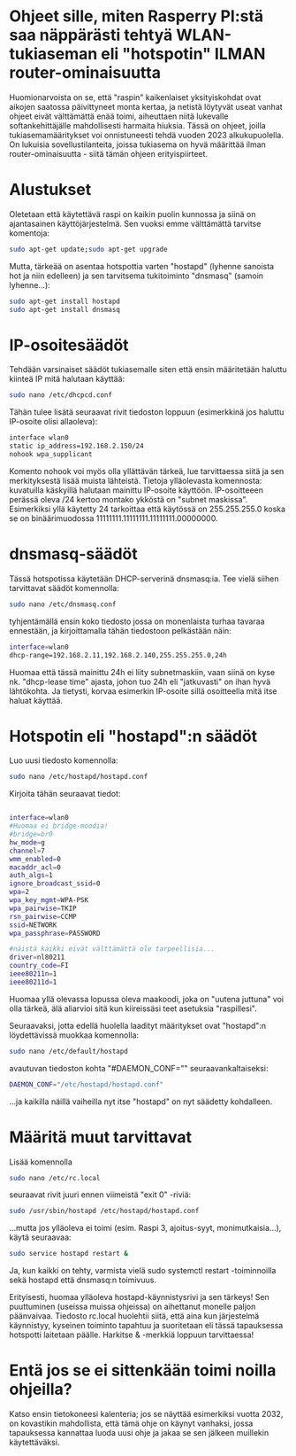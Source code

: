 # Ohjeet sille, miten Rasperry PI:stä saa näppärästi tehtyä WLAN-tukiaseman eli "hotspotin" ILMAN router-ominaisuutta

Huomionarvoista on se, että "raspin" kaikenlaiset yksityiskohdat ovat aikojen saatossa päivittyneet monta kertaa, ja netistä löytyvät useat vanhat ohjeet eivät välttämättä enää toimi, aiheuttaen niitä lukevalle softankehittäjälle mahdollisesti harmaita hiuksia. Tässä on ohjeet, joilla tukiasemamääritykset voi onnistuneesti tehdä vuoden 2023 alkukupuolella. On lukuisia sovellustilanteita, joissa tukiasema on hyvä määrittää ilman router-ominaisuutta - siitä tämän ohjeen erityispiirteet. 

# Alustukset

Oletetaan että käytettävä raspi on kaikin puolin kunnossa ja siinä on ajantasainen käyttöjärjestelmä. Sen vuoksi emme välttämättä tarvitse komentoja: 

```sh
sudo apt-get update;sudo apt-get upgrade
```

Mutta, tärkeää on asentaa hotspottia varten "hostapd" (lyhenne sanoista hot ja niin edelleen) ja sen tarvitsema tukitoiminto "dnsmasq" (samoin lyhenne...):

```sh
sudo apt-get install hostapd
sudo apt-get install dnsmasq
```

# IP-osoitesäädöt

Tehdään varsinaiset säädöt tukiasemalle siten että ensin määritetään haluttu kiinteä IP mitä halutaan käyttää:

```sh
sudo nano /etc/dhcpcd.conf
```

Tähän tulee lisätä seuraavat rivit tiedoston loppuun (esimerkkinä jos haluttu IP-osoite olisi allaoleva): 

```sh
interface wlan0
static ip_address=192.168.2.150/24
nohook wpa_supplicant
```

Komento nohook voi myös olla yllättävän tärkeä, lue tarvittaessa siitä ja sen merkityksestä lisää muista lähteistä.
Tietoja ylläolevasta komennosta: kuvatuilla käskyillä halutaan mainittu IP-osoite käyttöön. IP-osoitteeen perässä 
oleva /24 kertoo montako ykköstä on "subnet maskissa". Esimerkiksi yllä käytetty 24 tarkoittaa että käytössä 
on 255.255.255.0 koska se on binäärimuodossa 11111111.11111111.11111111.00000000.

# dnsmasq-säädöt

Tässä hotspotissa käytetään DHCP-serverinä dnsmasq:ia. Tee vielä siihen tarvittavat säädöt komennolla:

```sh
sudo nano /etc/dnsmasq.conf
```

tyhjentämällä ensin koko tiedosto jossa on monenlaista turhaa tavaraa ennestään, ja kirjoittamalla tähän tiedostoon pelkästään näin:

```sh
interface=wlan0
dhcp-range=192.168.2.11,192.168.2.140,255.255.255.0,24h
```

Huomaa että tässä mainittu 24h ei liity subnetmaskiin, vaan siinä on kyse nk. "dhcp-lease time" ajasta, johon tuo 24h eli "jatkuvasti"
on ihan hyvä lähtökohta. Ja tietysti, korvaa esimerkin IP-osoite sillä osoitteella mitä itse haluat käyttää. 

# Hotspotin eli "hostapd":n säädöt

Luo uusi tiedosto komennolla:

```sh
sudo nano /etc/hostapd/hostapd.conf
```
Kirjoita tähän seuraavat tiedot:

```sh

interface=wlan0
#Huomaa ei bridge-moodia!
#bridge=br0
hw_mode=g
channel=7
wmm_enabled=0
macaddr_acl=0
auth_algs=1
ignore_broadcast_ssid=0
wpa=2
wpa_key_mgmt=WPA-PSK
wpa_pairwise=TKIP
rsn_pairwise=CCMP
ssid=NETWORK
wpa_passphrase=PASSWORD

#näistä kaikki eivät välttämättä ole tarpeellisia...
driver=nl80211
country_code=FI
ieee80211n=1
ieee80211d=1
```
Huomaa yllä olevassa lopussa oleva maakoodi, joka on "uutena juttuna" voi olla tärkeä, älä aliarvioi sitä kun kiireissäsi teet asetuksia "raspillesi".

Seuraavaksi, jotta edellä huolella laadityt määritykset ovat "hostapd":n löydettävissä muokkaa komennolla:

```sh
sudo nano /etc/default/hostapd
```

avautuvan tiedoston kohta "#DAEMON_CONF="" seuraavankaltaiseksi:

```sh
DAEMON_CONF="/etc/hostapd/hostapd.conf"
```
...ja kaikilla näillä vaiheilla nyt itse "hostapd" on nyt säädetty kohdalleen.

# Määritä muut tarvittavat

Lisää komennolla

```sh
sudo nano /etc/rc.local
```

seuraavat rivit juuri ennen viimeistä "exit 0" -riviä:

```sh
sudo /usr/sbin/hostapd /etc/hostapd/hostapd.conf
```

...mutta jos ylläoleva ei toimi (esim. Raspi 3, ajoitus-syyt, monimutkaisia...), käytä seuraavaa:

```sh
sudo service hostapd restart &
```

Ja, kun kaikki on tehty, varmista vielä sudo systemctl restart -toiminnoilla sekä hostapd että dnsmasq:n toimivuus. 

Erityisesti, huomaa ylläoleva hostapd-käynnistysrivi ja sen tärkeys! Sen puuttuminen (useissa muissa ohjeissa) on aihettanut monelle paljon päänvaivaa. Tiedosto rc.local huolehtii siitä, että aina kun järjestelmä käynnistyy, kyseinen toiminto tapahtuu ja suoritetaan eli tässä tapauksessa hotspotti laitetaan päälle. Harkitse & -merkkiä loppuun tarvittaessa!

# Entä jos se ei sittenkään toimi noilla ohjeilla?

Katso ensin tietokoneesi kalenteria; jos se näyttää esimerkiksi vuotta 2032, on kovastikin mahdollista, että tämä ohje on käynyt vanhaksi, jossa tapauksessa kannattaa luoda uusi ohje ja jakaa se sen jälkeen muillekin käytettäväksi. 
